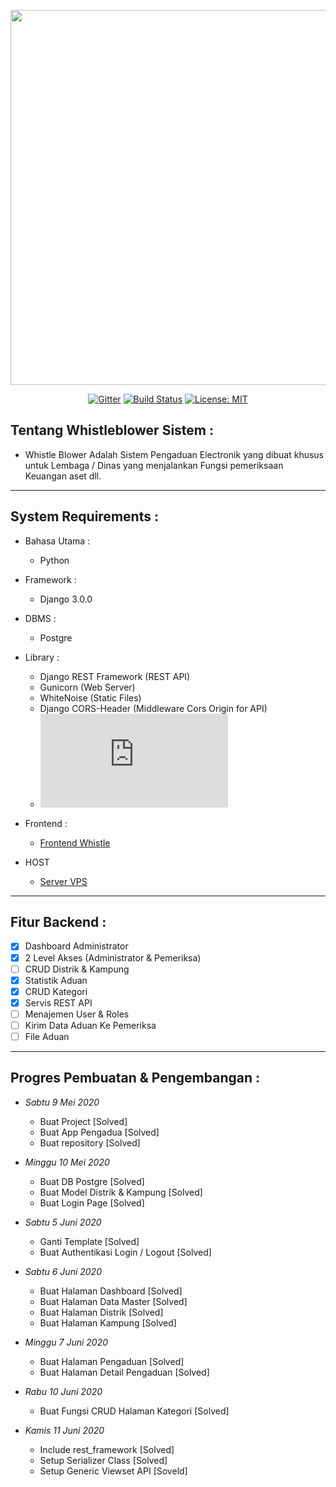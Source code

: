 <p align="center"><img src="https://live.staticflickr.com/65535/49873465473_ac1790f091_b.jpg" width="600px"></p>

<p align="center">
  <a href="https://gitter.im/jayapura_django/community?utm_source=badge&utm_medium=badge&utm_campaign=pr-badge"><img src="https://badges.gitter.im/jayapura_django/community.svg" alt="Gitter" target="_blank"></a>
  <a href="https://github.com/jayapura-dev/backend-whistleblower/actions"><img src="https://github.com/jayapura-dev/backend-whistleblower/workflows/Production%20Server/badge.svg" alt="Build Status" target="_blank"></a>
  <a href="https://github.com/Ekhel/whistleblower/blob/master/LICENSE"><img src="https://img.shields.io/badge/License-MIT-green.svg" alt="License: MIT" target="_blank"></a>
</p>

## Tentang Whistleblower Sistem :
  - Whistle Blower Adalah Sistem Pengaduan Electronik yang dibuat khusus untuk Lembaga / Dinas
  yang menjalankan Fungsi pemeriksaan Keuangan aset dll.

  ----------------------------------------------------------------------------------------------------------------------

## System Requirements :
* Bahasa Utama :
  - Python

* Framework :
  - Django 3.0.0

* DBMS :
  - Postgre

* Library :
  - Django REST Framework (REST API)
  - Gunicorn (Web Server)
  - WhiteNoise (Static Files)
  - Django CORS-Header (Middleware Cors Origin for API)
  - ![requirements](https://github.com/Ekhel/whistleblower/blob/master/requirements.txt)

* Frontend :
  - [Frontend Whistle]()

* HOST
  - [Server VPS]()

----------------------------------------------------------------------------------------------------------------------
## Fitur Backend :
  - [x] Dashboard Administrator
  - [x] 2 Level Akses (Administrator & Pemeriksa)
  - [ ] CRUD Distrik & Kampung 
  - [x] Statistik Aduan
  - [x] CRUD Kategori
  - [x] Servis REST API
  - [ ] Menajemen User & Roles
  - [ ] Kirim Data Aduan Ke Pemeriksa
  - [ ] File Aduan

-----------------------------------------------------------------------------------------------------------------------

## Progres Pembuatan & Pengembangan :

* *Sabtu 9 Mei 2020*
  - Buat Project [Solved]
  - Buat App Pengadua [Solved]
  - Buat repository [Solved]

* *Minggu 10 Mei 2020*
  - Buat DB Postgre [Solved]
  - Buat Model Distrik & Kampung [Solved]
  - Buat Login Page [Solved]

* *Sabtu 5 Juni 2020*
  - Ganti Template [Solved]
  - Buat Authentikasi Login / Logout [Solved]

* *Sabtu 6 Juni 2020*
  - Buat Halaman Dashboard [Solved]
  - Buat Halaman Data Master [Solved]
  - Buat Halaman Distrik [Solved]
  - Buat Halaman Kampung [Solved]

* *Minggu 7 Juni 2020*
  - Buat Halaman Pengaduan [Solved]
  - Buat Halaman Detail Pengaduan [Solved]

* *Rabu 10 Juni 2020*
  - Buat Fungsi CRUD Halaman Kategori [Solved]

* *Kamis 11 Juni 2020*
  - Include rest_framework [Solved]
  - Setup Serializer Class [Solved]
  - Setup Generic Viewset API [Soveld]  


